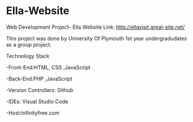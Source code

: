 # Ella-Website
Web Development Project- Ella
Website Link: http://ellavisit.great-site.net/

This project was done by University Of Plymouth 1st year undergradudates as a group project.

Technology Stack

-Front-End:HTML, CSS ,JavaScript

-Back-End:PHP ,JavaScript

-Version Controllers: Github

-IDEs: Visual Studio Code

-Host:Infinityfree.com
